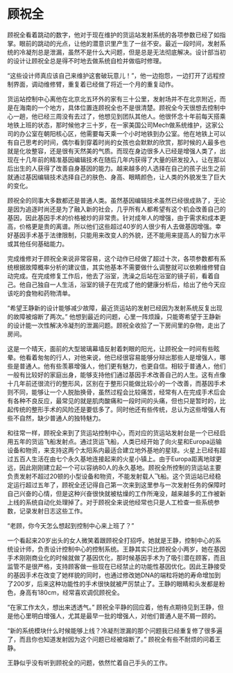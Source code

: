 # 顾祝全

顾祝全看着跳动的数字，他对于现在维护的货运站发射系统的各项参数已经了如指掌。眼前的跳动的光点，让他的潜意识里产生了一丝不安。最近一段时间，发射系统的冷凝剂总是泄漏，虽然不是什么大问题，但是总是无法彻底解决。设计部当初的设计让顾祝全总是得不时地去做系统自检并做临时修理。

“这些设计师真应该自己来维护这套破玩意儿！”，他一边抱怨，一边打开了远程控制界面，调动维修臂，重复着已经做了将近一个月的重复动作。

货运站控制中心离他在北京北五环外的家有三十公里，发射场并不在北京附近，而是在海南的一个地方，具体位置连顾祝全也不是很清楚。顾祝全今天很想去控制中心一趟，他已经三周没有去过了，他想见到团队其他人。他很怀念十年前每天搭乘地铁上班的状态，那时候他才三十岁，在一家美国公司Mech做系统维护，这家公司的办公室在朝阳核心区，他需要每天乘一个小时地铁到办公室。他在地铁上可以有自己思考的时间，偶尔看到穿着时尚的女孩也会默默的欣赏，那时候的人最多也就是化妆整容，还是很有天然美的气质。而现在身边很多人已经是增强人类了，出现在十几年前的精准基因编辑技术在随后几年内获得了大量的研发投入，让在那以后出生的人获得了改善自身基因的能力。越来越多的人选择在自己的孩子出生之前就通过基因编辑技术选择自己的肤色、身高、眼睛颜色，让人类的外貌发生了巨大的变化。

顾祝全的同事大多数都还是普通人类。虽然基因编辑技术虽然已经很成熟了，无论是因为追逐时尚还是为了融入新的社会，几乎所有人都希望有这个机会改善自己的基因，因此基因手术的价格被炒的非常贵。针对成年人的增强，由于需求和成本更高，价格更是贵的离谱。所以他们这些超过40岁的人很少有人去做基因增强。幸好基因手术基于法律限制，只能用来改变人的外貌，还不能用来提高人的智力水平或其他任何基础能力。

完成维修对于顾祝全来说非常容易，这个动作已经做了超过十次，各项参数都有系统根据故障概率分析的建议值，其实他基本不需要做什么调整就可以依赖维修臂自动完成。在完成修复工作后，他去了浴室，洗澡之后站在浴室的镜子前，看着自己。他自己独自一人生活，浴室的镜子在完成了他的健康分析后，给出了他今天应该吃的食物和药物清单。

“希望王静新的设计能够减少故障，最近货运站的发射已经因为发射系统反复出现的故障被熔断了两次。” 他想到最近的问题，心里一阵烦躁，只能寄希望于王静新的设计能一次性解决冷凝剂的泄漏问题。顾祝全收拾了一下房间里的杂物，走出了房间。

这是一个晴天，面前的大型玻璃幕墙反射着刺眼的阳光，让顾祝全一时间有些眩晕。他看着匆匆的行人，对他来说，他已经很容易能够分辩出那些人是增强人，哪些是普通人。他有些羡慕增强人，他们更有魅力，也更自信。相较于普通人，他们一般有比较好的家庭出身，能够支持他们通过基因手术改善自己的人生。这有点像十几年前还很流行的整形风，区别在于整形只能做比较小的一个改善，而基因手术则不同，能够让一个人脱胎换骨，虽然过程会比较痛苦，经常有人在完成手术后会有各种不良反应，最常见的就是肌肉酸痛和一段时间的头痛，但也只是暂时的，比起传统的整形手术的风险还是要低多了。同时他还有些传统，总认为这些增强人有些不自然，缺少普通人的独特魅力。

和往常一样，顾祝全来到了货运站控制中心，而对应的货运站发射台是一个已经启用五年的货运飞船发射点。通过货运飞船，人类已经开始了向火星和Europa运输设备和物资，来支持这两个太阳系内最适合建立地外基地的星球。火星上已经有超过五百人生活在由七个永久基地连接起来的火星小镇上。由于Europa距离地球更远，因此刚刚建立起一个可以容纳80人的永久基地。顾祝全所控制的货运站主要负责发射不超过20顿的小型设备和物资，不能发射载人飞船。这个货运站已经稳定运行超过五年了，顾祝全还记得自己第一次来到这里参与一次发射任务的保障时自己兴奋的心情，但是这种兴奋很快就被枯燥的工作所淹没，越来越多的工作被新上线的系统自动化处理掉了。对于顾祝全来说他经常也只是人工检查一些系统参数，记录发射日志这些工作。

“老顾，你今天怎么想起到控制中心来上班了？”  

一个看起来20岁出头的女人微笑着跟顾祝全打招呼。她就是王静，控制中心的系统设计师，负责设计控制中心的控制系统。王静其实只比顾祝全小两岁，她在基因手术刚刚商业化的时候就做了基因优化，那时候基因手术为了吸引潜在顾客，而且监管不是很严格，支持顾客做一些现在已经禁止的功能性基因优化。因此王静接受的基因手术在改变了她样貌的同时，也通过修改她DNA的端粒将她的寿命增加到了200岁，后来这种功能性的手术很快就被严厉禁止了。王静的眼睛和头发都是粉色，身高有180cm，经常喜欢调侃顾祝全。

“在家工作太久，想出来透透气。” 顾祝全平静的回应着，他有点期待见到王静，但是他心里明白增强人，尤其是最早一批的增强人，对他们普通人是不屑一顾的。

“新的系统模块什么时候能够上线？冷凝剂泄漏的那个问题我已经重复修了很多遍了，而且你也知道发射因为这个问题已经被熔断了。” 顾祝全有些不耐烦的问着王静。

王静似乎没有听到顾祝全的问题，依然忙着自己手头的工作。



